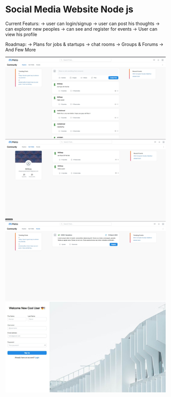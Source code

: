 # Social Media Website Node js

Current Featurs:
-> user can login/signup
-> user can post his thoughts
-> can explorer new peoples
-> can see and register for events
-> User can view his profile

Roadmap:
-> Plans for jobs & startups
-> chat rooms
-> Groups & Forums
-> And Few More

![plot](https://github.com/MrSharpp/Social-Media-Website-Node-js/blob/main/msg-962532966-179234.jpg)
![plot](https://github.com/MrSharpp/Social-Media-Website-Node-js/blob/main/msg-962532966-179235.jpg)
![plot](https://github.com/MrSharpp/Social-Media-Website-Node-js/blob/main/msg-962532966-179236.jpg)
![plot](https://github.com/MrSharpp/Social-Media-Website-Node-js/blob/main/msg-962532966-179237.jpg)
